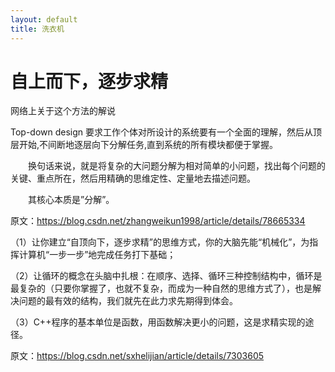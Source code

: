 ```yaml
---
layout: default
title: 洗衣机
---
```


# 自上而下，逐步求精

网络上关于这个方法的解说

Top-down design 要求工作个体对所设计的系统要有一个全面的理解，然后从顶层开始,不间断地逐层向下分解任务,直到系统的所有模块都便于掌握。 

  换句话来说，就是将复杂的大问题分解为相对简单的小问题，找出每个问题的关键、重点所在，然后用精确的思维定性、定量地去描述问题。 

  其核心本质是”分解”。


原文：https://blog.csdn.net/zhangweikun1998/article/details/78665334  

（1）让你建立“自顶向下，逐步求精”的思维方式，你的大脑先能“机械化”，为指挥计算机“一步一步”地完成任务打下基础；

（2）让循环的概念在头脑中扎根：在顺序、选择、循环三种控制结构中，循环是最复杂的（只要你掌握了，也就不复杂，而成为一种自然的思维方式了），也是解决问题的最有效的结构，我们就先在此力求先期得到体会。

（3）C++程序的基本单位是函数，用函数解决更小的问题，这是求精实现的途径。

原文：https://blog.csdn.net/sxhelijian/article/details/7303605 
